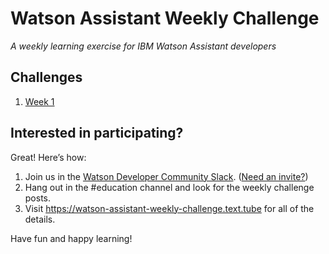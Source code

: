 # Watson Assistant Weekly Challenge

_A weekly learning exercise for IBM Watson Assistant developers_

## Challenges

1. [Week 1](https://github.com/newbold/watson-assistant-weekly-challenge/blob/master/challenges/1/skill-Watson-Assistant-Weekly-Challenge-1.json)

## Interested in participating?

Great! Here’s how:

1. Join us in the [Watson Developer Community Slack](http://wdc-community.slack.com). ([Need an invite?](https://wdc-slack-inviter.mybluemix.net))
2. Hang out in the #education channel and look for the weekly challenge posts.
3. Visit https://watson-assistant-weekly-challenge.text.tube for all of the details.

Have fun and happy learning!